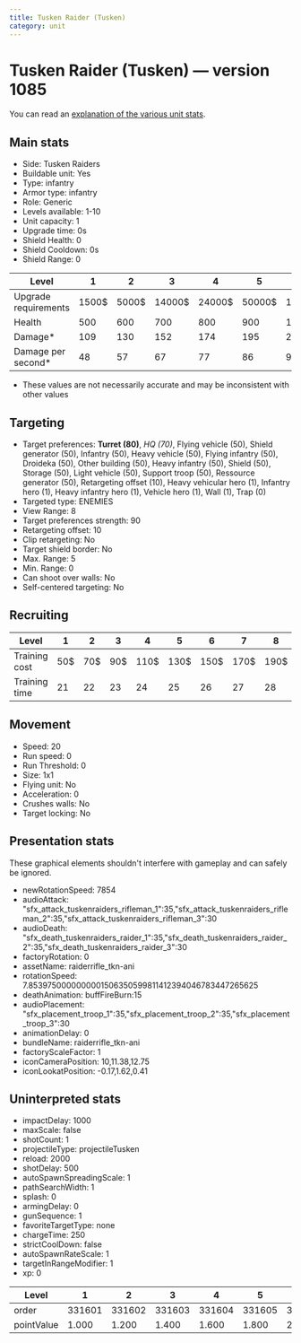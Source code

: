 ```yaml
---
title: Tusken Raider (Tusken)
category: unit
---
```


# Tusken Raider (Tusken) — version 1085

You can read an [explanation  of the various unit stats](unitexplained.md).

## Main stats

  * Side: Tusken Raiders
  * Buildable unit: Yes
  * Type: infantry
  * Armor type: infantry
  * Role: Generic
  * Levels available: 1-10
  * Unit capacity: 1
  * Upgrade time: 0s
  * Shield Health: 0
  * Shield Cooldown: 0s
  * Shield Range: 0

|Level               |1    |2    |3     |4     |5     |6      |7      |8      |9       |10      |
|--------------------|-----|-----|------|------|------|-------|-------|-------|--------|--------|
|Upgrade requirements|1500$|5000$|14000$|24000$|50000$|100000$|200000$|750000$|2000000$|4000000$|
|Health              |500  |600  |700   |800   |900   |1000   |1100   |1200   |1300    |1500    |
|Damage*             |109  |130  |152   |174   |195   |217    |239    |260    |282     |325     |
|Damage per second*  |48   |57   |67    |77    |86    |96     |106    |115    |125     |144     |

* These values are not necessarily accurate and may be inconsistent with other values

## Targeting

  * Target preferences: **Turret (80)**, _HQ (70)_, Flying vehicle (50), Shield generator (50), Infantry (50), Heavy vehicle (50), Flying infantry (50), Droideka (50), Other building (50), Heavy infantry (50), Shield (50), Storage (50), Light vehicle (50), Support troop (50), Ressource generator (50), Retargeting offset (10), Heavy vehicular hero (1), Infantry hero (1), Heavy infantry hero (1), Vehicle hero (1), Wall (1), Trap (0)
  * Targeted type: ENEMIES
  * View Range: 8
  * Target preferences strength: 90
  * Retargeting offset: 10
  * Clip retargeting: No
  * Target shield border: No
  * Max. Range: 5
  * Min. Range: 0
  * Can shoot over walls: No
  * Self-centered targeting: No

## Recruiting

|Level        |1  |2  |3  |4   |5   |6   |7   |8   |9   |10  |
|-------------|---|---|---|----|----|----|----|----|----|----|
|Training cost|50$|70$|90$|110$|130$|150$|170$|190$|210$|230$|
|Training time|21 |22 |23 |24  |25  |26  |27  |28  |29  |30  |

## Movement

  * Speed: 20
  * Run speed: 0
  * Run Threshold: 0
  * Size: 1x1
  * Flying unit: No
  * Acceleration: 0
  * Crushes walls: No
  * Target locking: No

## Presentation stats

These graphical elements shouldn't interfere with gameplay and can safely be ignored.

  * newRotationSpeed: 7854
  * audioAttack: "sfx_attack_tuskenraiders_rifleman_1":35,"sfx_attack_tuskenraiders_rifleman_2":35,"sfx_attack_tuskenraiders_rifleman_3":30
  * audioDeath: "sfx_death_tuskenraiders_raider_1":35,"sfx_death_tuskenraiders_raider_2":35,"sfx_death_tuskenraiders_raider_3":30
  * factoryRotation: 0
  * assetName: raiderrifle_tkn-ani
  * rotationSpeed: 7.8539750000000001506350599811412394046783447265625
  * deathAnimation: buffFireBurn:15
  * audioPlacement: "sfx_placement_troop_1":35,"sfx_placement_troop_2":35,"sfx_placement_troop_3":30
  * animationDelay: 0
  * bundleName: raiderrifle_tkn-ani
  * factoryScaleFactor: 1
  * iconCameraPosition: 10,11.38,12.75
  * iconLookatPosition: -0.17,1.62,0.41

## Uninterpreted stats

  * impactDelay: 1000
  * maxScale: false
  * shotCount: 1
  * projectileType: projectileTusken
  * reload: 2000
  * shotDelay: 500
  * autoSpawnSpreadingScale: 1
  * pathSearchWidth: 1
  * splash: 0
  * armingDelay: 0
  * gunSequence: 1
  * favoriteTargetType: none
  * chargeTime: 250
  * strictCoolDown: false
  * autoSpawnRateScale: 1
  * targetInRangeModifier: 1
  * xp: 0

|Level     |1     |2     |3     |4     |5     |6     |7     |8     |9     |10    |
|----------|------|------|------|------|------|------|------|------|------|------|
|order     |331601|331602|331603|331604|331605|331606|331607|331608|331609|331610|
|pointValue|1.000 |1.200 |1.400 |1.600 |1.800 |2.000 |2.200 |2.400 |2.600 |3.000 |

